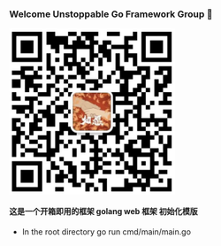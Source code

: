 ### Welcome Unstoppable Go Framework Group 👋

 <img src="./Wechat.jpg" width = "300" height = "300" alt="wechat" align=center />
 
 #### 这是一个开箱即用的框架 golang web 框架 初始化模版 
 - In the root directory go run cmd/main/main.go
 
<!--
**unstoppablego/unstoppablego** is a ✨ _special_ ✨ repository because its `README.md` (this file) appears on your GitHub profile.

Here are some ideas to get you started:

- 🔭 I’m currently working on ...
- 🌱 I’m currently learning ...
- 👯 I’m looking to collaborate on ...
- 🤔 I’m looking for help with ...
- 💬 Ask me about ...
- 📫 How to reach me: ...
- 😄 Pronouns: ...
- ⚡ Fun fact: ...
-->
